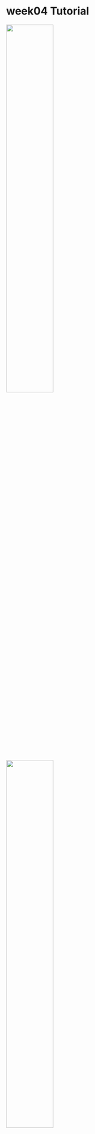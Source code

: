 # week04 Tutorial

<img src="https://raw.githubusercontent.com/wasit7/DjangoCrafter/refs/heads/main/week05/Screenshot%20from%202025-04-09%2023-56-22.png" width="50%">
<img src="https://raw.githubusercontent.com/wasit7/DjangoCrafter/refs/heads/main/week05/Screenshot%20from%202025-04-09%2023-56-28.png" width="50%">
<img src="https://raw.githubusercontent.com/wasit7/DjangoCrafter/refs/heads/main/week05/Screenshot%20from%202025-04-09%2023-57-18.png" width="50%">
<img src="https://raw.githubusercontent.com/wasit7/DjangoCrafter/refs/heads/main/week05/Screenshot%20from%202025-04-09%2023-57-29.png" width="50%">


# setup

```sh
cp -rp _template2 week04
cd wee04
docker compose up
```

# create an app
- create app
```
python manage.py startapp myapp
chmor -R 777 .
```

- from week03 get admin.py and models.py
- got to jupyter terminal

# settings.py
```
#settings.py
INSTALLED_APPS = [
    ...
    'django_extensions',
    'myapp'
]
```

# test notebook
```
# notebook.ipynb
from asgiref.sync import sync_to_async
from myapp.models import Bike

async def fetch_all_bikes():
    bikes = await sync_to_async(list)(Bike.objects.all())
    return bikes

# Directly await the coroutine in an async cell
all_bikes = await fetch_all_bikes()
print(all_bikes)
```
